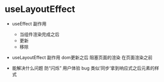 # useLayoutEffect

- useEffect
    副作用
    - 当组件渲染完成之后
    - 更新
    - 移除

- useLayoutEffect
    副作用
    dom更新之后
    阻塞页面的渲染
    在页面渲染之前

- 能解决什么问题
    防“闪烁” 用户体验 bug
    类似’同步‘拿到响应式之后元素的样式